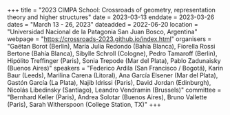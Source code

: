 +++
title = "2023 CIMPA School: Crossroads of geometry, representation theory and higher structures"
date = 2023-03-13
enddate = 2023-03-26
dates = "March 13 - 26, 2023"
dateadded = 2022-06-20
location = "Universidad Nacional de la Patagonia San Juan Bosco, Argentina"
webpage = "https://crossroads-2023.github.io/index.html"
organisers = "Gaëtan Borot (Berlin), María Julia Redondo (Bahía Blanca), Fiorella Rossi Bertone (Bahía Blanca), Sibylle Schroll (Cologne), Pedro Tamaroff (Berlin), Hipólito Treffinger (Paris), Sonia Trepode (Mar del Plata), Pablo Zadunaisky (Buenos Aires)"
speakers = "Federico Ardila (San Francisco / Bogotá), Karin Baur (Leeds), Marilina Carena (Litoral), Ana García Elsener (Mar del Plata), Gastón García (La Plata), Najib Idrissi (Paris), David Jordan (Edinburgh), Nicolás Libedinsky (Santiago), Leandro Vendramin (Brussels)"
committee = "Bernhard Keller (Paris), Andrea Solotar (Buenos Aires), Bruno Vallette (Paris), Sarah Witherspoon (College Station, TX)"
+++
